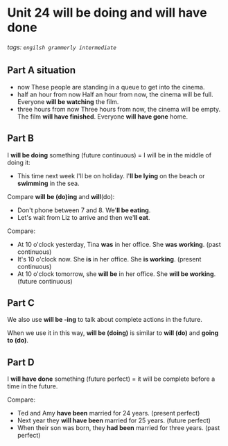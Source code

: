 # Unit 24 will be doing and will have done
###### tags: `engilsh grammerly intermediate`

## Part A situation
- now
These people are standing in a queue to get into the cinema.
- half an hour from now
Half an hour from now, the cinema will be full.
Everyone **will be watching** the film.
- three hours from now
Three hours from now, the cinema will be empty.
The film **will have finished**.
Everyone **will have gone** home.

## Part B
I **will be doing** something (future continuous) = I will be in the middle of doing it:
- This time next week I'll be on holiday. I'**ll be lying** on the beach or **swimming** in the sea.

Compare **will be (do)ing** and **will**(do):
- Don't phone between 7 and 8. We'**ll be eating**.
- Let's wait from Liz to arrive and then we'**ll eat**.

Compare:
- At 10 o'clock yesterday, Tina **was** in her office. She **was working**. (past continuous)
- It's 10 o'clock now. She **is** in her office. She **is working**. (present continuous)
- At 10 o'clock tomorrow, she **will be** in her office. She **will be working**. (future continuous)

## Part C
We also use **will be -ing** to talk about complete actions in the future.

When we use it in this way, **will be (doing)** is similar to **will (do)** and **going to (do)**.

## Part D
I **will have done** something (future perfect) = it will be complete before a time in the future.

Compare:
- Ted and Amy **have been** married for 24 years. (present perfect)
- Next year they **will have been** married for 25 years. (future perfect)
- When their son was born, they **had been** married for three years. (past perfect)

